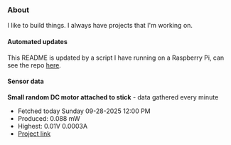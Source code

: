 ### About
I like to build things. I always have projects that I'm working on.

#### Automated updates
This README is updated by a script I have running on a Raspberry Pi, can see the repo [here](https://github.com/jdc-cunningham/raspi-git-repo-updater).

#### Sensor data


**Small random DC motor attached to stick** - data gathered every minute
- Fetched today Sunday 09-28-2025 12:00 PM
- Produced: 0.088 mW
- Highest: 0.01V 0.0003A
- [Project link](https://github.com/jdc-cunningham/turbine-raspi)